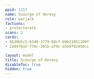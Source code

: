 ```yaml
---
ppid: 1217
name: Scourge of Heresy
role: warjack
factions:
- protectorate
scans: 2
cards:
- 6b20b5c5-63d0-3779-88cf-b9b21851199f
- 2a04f0a5-770c-301b-a79c-e5e9f92450cc

layout: model
title: Scourge of Heresy
disableToc: true
hidden: true
---
```

